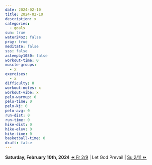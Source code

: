 ```yaml
---
date: 2024-02-10
title: 2024-02-10
description: x
categories:
  - goals
sun: true
water24oz: false
pray: true
meditate: false
sss: false
asleepby1030: false
workout-time: 0
muscle-groups:
  - x
exercises:
  - x
difficulty: 0
workout-notes: x
workout-vibe: x
pelo-warmup: 0
pelo-time: 0
pelo-kj: 0
pelo-avg: 0
run-dist: 0
run-time: 0
hike-dist: 0
hike-elev: 0
hike-time: 0
basketball-time: 0
draft: false
---
```

**Saturday, February 10th, 2024**
[⏪ Fr 2/9](goals/2024-02-09) | Let God Prevail | [Su 2/11 ⏩](goals/2024-02-11)


